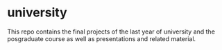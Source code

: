 # university
This repo contains the final projects of the last year of university and the posgraduate course as well as presentations and related material.
